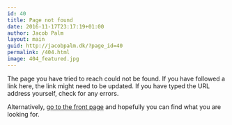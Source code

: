 ```yaml
---
id: 40
title: Page not found
date: 2016-11-17T23:17:19+01:00
author: Jacob Palm
layout: main
guid: http://jacobpalm.dk/?page_id=40
permalink: /404.html
image: 404_featured.jpg
---
```

The page you have tried to reach could not be found. If you have followed a link here, the link might need to be updated. If you have typed the URL address yourself, check for any errors.

Alternatively, [go to the front page]({{https://jacobpalm.dk}}) and hopefully you can find what you are looking for.